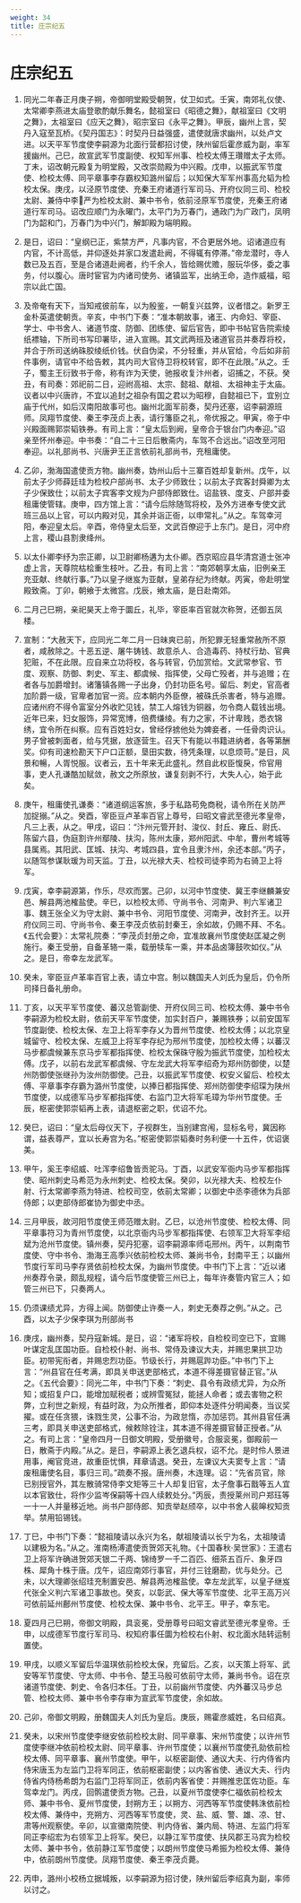 ```yaml
---
weight: 34
title: 庄宗纪五
---
```


# 庄宗纪五

1. <span id="庄宗纪五-1"></span>
同光二年春正月庚子朔，帝御明堂殿受朝贺，仗卫如式。壬寅，南郊礼仪使、太常卿李燕进太庙登歌酌献乐舞名，懿祖室曰《昭德之舞》，献祖室曰《文明之舞》，太祖室曰《应天之舞》，昭宗室曰《永平之舞》。甲辰，幽州上言，契丹入寇至瓦桥。《契丹国志》：时契丹日益强盛，遣使就唐求幽州，以处卢文进。以天平军节度使李嗣源为北面行营都招讨使，陕州留后霍彦威为副，率军援幽州。己巳，故宣武军节度副使、权知军州事、检校太傅王瓚赠太子太师。丁未，诏改朝元殿复为明堂殿，又改崇勋殿为中兴殿。戊申，以振武军节度使、检校太傅、同平章事李存霸权知潞州留后；以知保大军军州事高允韬为检校太保。庚戌，以泾原节度使、充秦王府诸道行军司马、开府仪同三司、检校太尉、兼侍中李严为检校太尉、兼中书令，依前泾原军节度使，充秦王府诸道行军司马。诏改应顺门为永曜门，太平门为万春门，通政门为广政门，凤明门为韶和门，万春门为中兴门，解卸殿为端明殿。

2. <span id="庄宗纪五-2"></span>
是日，诏曰：“皇纲已正，紫禁方严，凡事内官，不合更居外地。诏诸道应有内官，不计高低，并仰逐处并家口发遣赴阙，不得辄有停滞。”帝龙潜时，寺人数已及五百，至是合诸道赴阙者，约千余人，皆给赐优赡，服玩华侈，委之事务，付以腹心。唐时宦官为内诸司使务、诸镇监军，出纳王命，造作威福，昭宗以此亡国。

3. <span id="庄宗纪五-3"></span>
及帝奄有天下，当知戒彼前车，以为殷鉴，一朝复兴兹弊，议者惜之。新罗王金朴英遣使朝贡。辛亥，中书门下奏：“准本朝故事，诸王、内命妇、宰臣、学士、中书舍人、诸道节度、防御、团练使、留后官告，即中书帖官告院索绫纸褾轴，下所司书写印署毕，进入宣赐。其文武两班及诸道官员并奏荐将校，并合于所司送纳硃胶绫纸价钱。伏自伪梁，不分轻重，并从官给，今后如非前件事例，请官中不给告敕，其内司大官侍卫将校转官，即不在此限。”从之。壬子，蜀主王衍致书于帝，称有诈为天使，驰报收复汴州者，诏捕之，不获。癸丑，有司奏：郊祀前二日，迎祔高祖、太宗、懿祖、献祖、太祖神主于太庙。议者以中兴唐祚，不宜以追封之祖杂有国之君以为昭穆，自懿祖已下，宜别立庙于代州，如后汉南阳故事可也。幽州北面军前奏，契丹还塞，诏李嗣源班师。凤翔节度使、秦王李茂贞上表，请行籓臣之礼，帝优报之。甲寅，帝于中兴殿面赐郭崇韬铁券。有司上言：“皇太后到阙，皇帝合于银台门内奉迎。”诏亲至怀州奉迎。中书奏：“自二十三日后散斋内，车驾不合远出。”诏改至河阳奉迎。以礼部尚书、兴唐尹王正言依前礼部尚书，充租庸使。

4. <span id="庄宗纪五-4"></span>
乙卯，渤海国遣使贡方物。幽州奏，妫州山后十三寨百姓却复新州。戊午，以前太子少师薛廷珪为检校户部尚书、太子少师致仕；以前太子宾客封舜卿为太子少保致仕；以前太子宾客李文规为户部侍郎致仕。诏盐铁、度支、户部并委租庸使管辖。庚申，四方馆上言：“请今后除随驾将校，及外方进奉专使文武班三品以上官，可以内殿对见，其余并诣正衙，以申常礼。”从之。车驾幸河阳，奉迎皇太后。辛酉，帝侍皇太后至，文武百僚迎于上东门。是日，河中府上言，稷山县割隶绛州。

5. <span id="庄宗纪五-5"></span>
以太仆卿李纾为宗正卿，以卫尉卿杨遘为太仆卿。西京昭应县华清宫道士张冲虚上言，天尊院枯桧重生枝叶。乙丑，有司上言：“南郊朝享太庙，旧例亲王充亚献、终献行事。”乃以皇子继岌为亚献，皇弟存纪为终献。丙寅，帝赴明堂殿致斋。丁卯，朝飨于太微宫。戊辰，飨太庙，是日赴南郊。

6. <span id="庄宗纪五-6"></span>
二月己巳朔，亲祀昊天上帝于圜丘，礼毕，宰臣率百官就次称贺，还御五凤楼。

7. <span id="庄宗纪五-7"></span>
宣制：“大赦天下，应同光二年二月一日昧爽已前，所犯罪无轻重常赦所不原者，咸赦除之。十恶五逆、屠牛铸钱、故意杀人、合造毒药、持杖行劫、官典犯赃，不在此限。应自来立功将校，各与转官，仍加赏给。文武常参官、节度、观察、防御、刺史、军主、都虞候、指挥使，父母亡殁者，并与追赠；在者各与加爵增封。诸籓镇各赐一子出身，仍封功臣名号。留后、刺史，官高者加阶爵一级，官卑者加官一资。应本朝内外臣僚，被硃氏杀害者，特与追赠。应诸州府不得令富室分外收贮见钱，禁工人熔钱为铜器，勿令商人载钱出境。近年已来，妇女服饰，异常宽博，倍费缣绫。有力之家，不计卑贱，悉衣锦绣，宜令所在纠察。应有百姓妇女，曾经俘掳他处为婢妾者，一任骨肉识认。男子曾被刺面者，给与凭据，放逐营生。召天下有能以书籍进纳者，各等第酬奖。仰有司速检勘天下户口正额，垦田实数，待凭条理，以息烦苛。”是日，风景和暢，人胥悦服。议者云，五十年来无此盛礼。然自此权臣愎戾，伶官用事，吏人孔谦酷加赋敛，赦文之所原放，谦复刻剥不行，大失人心，始于此矣。

8. <span id="庄宗纪五-8"></span>
庚午，租庸使孔谦奏：“诸道纲运客旅，多于私路苟免商税，请令所在关防严加捉搦。”从之。癸酉，宰臣豆卢革率百官上尊号，曰昭文睿武至德光孝皇帝，凡三上表，从之。甲戌，诏曰：“汴州元管开封、浚仪、封丘、雍丘、尉氏、陈留六县，伪庭割许州鄢陵、扶沟，陈州太康，郑州阳武、中牟，曹州考城等县属焉。其阳武、匡城、扶沟、考城四县，宜令且隶汴州，余还本部。”丙子，以随驾参谋耿瑗为司天监。丁丑，以光禄大夫、检校司徒李筠为右骑卫上将军。

9. <span id="庄宗纪五-9"></span>
戊寅，幸李嗣源第，作乐，尽欢而罢。己卯，以河中节度使、冀王李继麟兼安邑、解县两池榷盐使。辛巳，以检校太师、守尚书令、河南尹、判六军诸卫事、魏王张全义为守太尉、兼中书令、河阳节度使、河南尹，改封齐王。以开府仪同三司、守尚书令、秦王李茂贞依前封秦王，余如故，仍赐不拜、不名。《五代会要》：太常礼院奏：“李茂贞封册之命，宜准故襄州节度使赵匡凝之例施行。秦王受册，自备革辂一乘，载册犊车一乘，并本品卤簿鼓吹如仪。”从之。是日，帝幸左龙武军。

10. <span id="庄宗纪五-10"></span>
癸未，宰臣豆卢革率百官上表，请立中宫。制以魏国夫人刘氏为皇后，仍令所司择日备礼册命。

11. <span id="庄宗纪五-11"></span>
丁亥，以天平军节度使、蕃汉总管副使、开府仪同三司、检校太傅、兼中书令李嗣源为检校太尉，依前天平军节度使，加实封百户，兼赐铁券；以前安国军节度副使、检校太保、左卫上将军李存乂为晋州节度使、检校太傅；以北京皇城留守、检校太保、左威卫上将军李存纪为邢州节度使，加检校太傅；以蕃汉马步都虞候兼东京马步军都指挥使、检校太保硃守殷为振武节度使，加检校太傅。戊子，以前右龙武军都虞候、守左龙武大将军李绍奇为郑州防御使，以楚州防御使张继孙为汝州防御使。己丑，以振武军节度使、权安义留后、检校太傅、平章事李存霸为潞州节度使，以捧日都指挥使、郑州防御使李绍琛为陕州节度使，以成德军马步军都指挥使、右监门卫大将军毛璋为华州节度使。壬辰，枢密使郭崇韬再上表，请退枢密之职，优诏不允。

12. <span id="庄宗纪五-12"></span>
癸巳，诏曰：“皇太后母仪天下，子视群生，当别建宫闱，显标名号，冀因称谓，益表尊严，宜以长寿宫为名。”枢密使郭崇韬奏时务利便一十五件，优诏褒美。

13. <span id="庄宗纪五-13"></span>
甲午，奚王李绍威、吐浑李绍鲁皆贡驼马。丁酉，以武安军衙内马步军都指挥使、昭州刺史马希范为永州刺史、检校太保。癸卯，以光禄大夫、检校左仆射、行太常卿李燕为特进、检校司空，依前太常卿；以御史中丞李德休为兵部侍郎；以吏部侍郎崔协为御史中丞。

14. <span id="庄宗纪五-14"></span>
三月甲辰，故河阳节度使王师范赠太尉。乙巳，以沧州节度使、检校太傅、同平章事符习为青州节度使，以北京衙内马步军都指挥使、右领军卫大将军李绍斌为沧州节度使。镇州奏，契丹犯塞，诏李嗣源率师屯邢州。丙午，以荆南节度使、守中书令、渤海王高季兴依前检校太师、兼尚书令，封南平王；以幽州节度行军司马李存贤依前检校太保，为幽州节度使。中书门下上言：“近以诸州奏荐令录，颇乱规程，请今后节度使管三州已上，每年许奏管内官三人；如管三州已下，只奏两人。

15. <span id="庄宗纪五-15"></span>
仍须课绩尤异，方得上闻。防御使止许奏一人，刺史无奏荐之例。”从之。己酉，以太子少保李琪为刑部尚书

16. <span id="庄宗纪五-16"></span>
庚戌，幽州奏，契丹寇新城。是日，诏：“诸军将校，自检校司空已下，宜赐叶谋定乱匡国功臣。自检校仆射、尚书、常侍及谏议大夫，并赐忠果拱卫功臣。初带宪衔者，并赐忠烈功臣。节级长行，并赐扈跸功臣。”中书门下上言：“州县官在任考满，即具关申送吏部格式，本道不得差摄官替正官。”从之。《五代会要》：同光二年，中书门下奏：“刺史、县令有政绩尤异，为众所知；或招复户口，能增加赋税者；或辨雪冤狱，能拯人命者；或去害物之积弊，立利世之新规，有益时政，为众所推者，即仰本处逐件分明闻奏，当议奖擢。或在任贪猥，诛戮生灵，公事不治，为政怠惰，亦加惩罚。其州县官任满三考，即具关申送吏部格式，候敕除铨注，其本道不得差摄官替正授者。”从之。有司上言：“皇帝四月一日御文明殿，受册徽号，合服衮冕，御殿前一日，散斋于内殿。”从之。是日，李嗣源上表乞退兵权，诏不允。是时伶人景进用事，阉官竞进，故重臣忧惧，拜章请退。癸丑，左谏议大夫窦专上言：“请废租庸使名目，事归三司。”疏奏不报。唐州奏，木连理。诏：“先省员官，除已别授官外，其左散骑常侍李文矩等三十人却复旧官，太子詹事石戬等五人宜以本官致仕，将作少监岑保嗣等十四人续敕处分。”丙辰，责授莱州司户郑珏等一十一人并量移近地。尚书户部侍郎、知贡举赵颀卒，以中书舍人裴皞权知贡举。禁用铅锡钱。

17. <span id="庄宗纪五-17"></span>
丁巳，中书门下奏：“懿祖陵请以永兴为名，献祖陵请以长宁为名，太祖陵请以建极为名。”从之。淮南杨溥遣使贡贺郊天礼物。《十国春秋·吴世家》：王遣右卫上将军许确进贺郊天银二千两、锦绮罗一千二百匹、细茶五百斤、象牙四株、犀角十株于唐。戊午，诏应南郊行事官，并付三铨磨勘，优与处分。己未，以大理卿张绍珪充制置安邑、解县两池榷盐使。幸左龙武军，以皇子继岌代张全义判六军诸卫事故也。癸亥，以彰武、保大等军节度使、北平王高万兴可依前延州鄜州节度使、检校太保、兼中书令、北平王。甲子，幸东宅。

18. <span id="庄宗纪五-18"></span>
夏四月己巳朔，帝御文明殿，具衮冕，受册尊号曰昭文睿武至德光孝皇帝。壬申，以成德军节度行军司马、权知府事任圜为检校右仆射、权北面水陆转运制置使。

19. <span id="庄宗纪五-19"></span>
甲戌，以顺义军留后华温琪依前检校太保，充留后。乙亥，以天策上将军、武安等军节度使、守太师、中书令、楚王马殷可依前守太师，兼尚书令。诏在京诸道节度使、刺史、令各归本任。丁丑，以前幽州节度使、内外蕃汉马步总管、检校太师、兼中书令李存审为宣武军节度使，余如故。

20. <span id="庄宗纪五-20"></span>
己卯，帝御文明殿，册魏国夫人刘氏为皇后。庚辰，赐霍彦威姓，名曰绍真。

21. <span id="庄宗纪五-21"></span>
癸未，以宋州节度使李继安依前检校太尉、同平章事、宋州节度使；以许州节度使李继冲依前检校太尉、同平章事、许州节度使；以襄州节度使孔勍依前检校太傅、同平章事、襄州节度使。甲午，以枢密副使、通议大夫、行内侍省内侍宋唐玉为左监门卫将军同正，依前枢密副使；以内客省使、通议大夫、行内侍省内侍杨希朗为右监门卫将军同正，依前内客省使：并赐推忠匡佐功臣。车驾幸龙门。丙戌，回鹘遣使贡方物。己丑，以夏州节度使李仁福依前检校太师、兼中书令、夏州节度使，封朔方王；以朔方、河西等军节度使韩洙依前检校太傅、兼侍中，充朔方、河西等军节度使，灵、盐、威、警、雄、凉、甘、肃等州观察使。辛卯，以宣徽南院使、判内侍省、兼内局、特进、左监门将军同正李绍宏为右领军卫上将军。癸巳，以静江军节度使、扶风郡王马宾为检校太师、兼中书令，依前静江军节度使；以朗州节度使马希振为检校太傅、兼侍中，依前朗州节度使。凤翔节度使、秦王李茂贞薨。

22. <span id="庄宗纪五-22"></span>
丙申，潞州小校杨立据城叛，以李嗣源为招讨使，陕州留后李绍真为副，率师以讨之。
